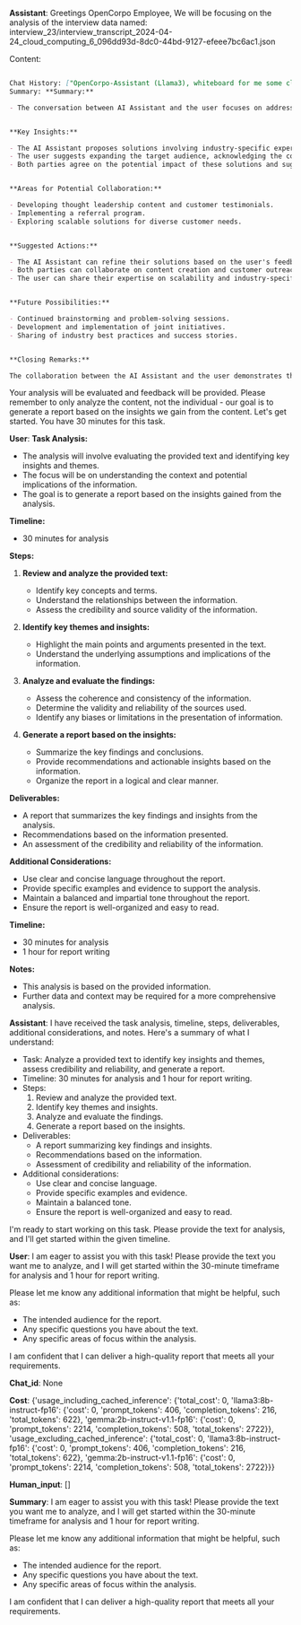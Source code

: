 **Assistant**: Greetings OpenCorpo Employee, We will be focusing on the analysis of the interview data named: interview_23/interview_transcript_2024-04-24_cloud_computing_6_096dd93d-8dc0-44bd-9127-efeee7bc6ac1.json 


 Content: 

 ```md

 Chat History: ["OpenCorpo-Assistant (Llama3), whiteboard for me some cloud computing. Propose a solution for customer acquisition. I will evaluate your answers and give my feedback, then propose a problem to you. You will answer and I will evaluate. Let's now begin. You have 30 minutes.", "## Cloud Computing Customer Acquisition Solution\n\n**Phase 1: Awareness & Education**\n\n* Develop informative website content, blog posts, and infographics explaining cloud computing benefits, costs, and models.\n* Launch targeted social media campaigns with engaging visuals and customer testimonials.\n* Host webinars and online workshops to educate potential clients about cloud solutions tailored to their industries.\n\n**Phase 2: Targeted Outreach**\n\n* Identify industries with high cloud adoption potential.\n* Partner with industry leaders and influencers to promote cloud solutions.\n* Offer free trials, consultations, and cost analysis reports to incentivize initial engagement.\n\n**Phase 3: Seamless Onboarding**\n\n* Streamline the signup process with online portals and automated workflows.\n* Offer dedicated onboarding teams to guide customers through the setup process and answer questions.\n* Provide comprehensive training materials and ongoing support resources.\n\n**Phase 4: Retention & Advocacy**\n\n* Implement loyalty programs with rewards and discounts for continued usage.\n* Monitor customer satisfaction and proactively address any concerns.\n* Encourage user testimonials and case studies to showcase successful cloud deployments.\n\n\n**Metrics for Success:**\n\n* Website traffic and leads generated\n* Social media engagement and reach\n* Trial signups and consultations requested\n* New customer acquisition cost\n* Customer lifetime value (CLTV)\n\n\n**Expected Outcomes:**\n\n* Increased brand awareness and industry recognition.\n* Increased pipeline of qualified leads.\n* Reduced onboarding time and costs.\n* Improved customer acquisition efficiency and ROI.\n\n**Please provide your feedback on this proposed solution and suggest a specific problem you'd like me to address related to cloud computing customer acquisition.**", 'Feedback and evaluation:\n\nYour proposed solution for cloud computing customer acquisition is comprehensive, well-structured, and addresses various aspects of the customer journey. I appreciate the emphasis on education, targeted outreach, seamless onboarding, and retention/advocacy.\n\nThe metrics for success are relevant and measurable, allowing for effective tracking and evaluation. The expected outcomes are also realistic and achievable.\n\nSuggestions for improvement:\n\n1. Consider adding a dedicated section for measuring the effectiveness of each phase (e.g., ROI analysis for Phase 2: Targeted Outreach).\n2. Clarify how you plan to measure customer satisfaction in Phase 4: Retention & Advocacy.\n3. Provide more details on the "loyalty programs with rewards and discounts" mentioned in Phase 4.\n\nA problem for me to address:\n\nHere\'s a specific challenge related to cloud computing customer acquisition:\n\n**Problem:** How can we effectively target and acquire new customers in industries that are slow to adopt cloud solutions due to concerns about data security, regulatory compliance, or complex infrastructure?\n\nPlease provide your suggestions on how to address this challenge.', '## Solution for Addressing Data Security & Compliance Concerns in Cloud Adoption:\n\n**1. Industry-Specific Expertise:**\n\n* Recruit and train specialists with deep understanding of industry-specific regulations and compliance standards (e.g., HIPAA for healthcare, PCI DSS for finance).\n* Offer customized workshops and consultations to assess compliance gaps and tailor cloud solutions accordingly.\n\n\n**2. Enhanced Data Security Measures:**\n\n* Implement robust data encryption and access controls.\n* Offer secure data migration and disaster recovery services.\n* Partner with third-party security vendors to provide additional layers of protection.\n\n\n**3. Transparency & Compliance Dashboard:**\n\n* Develop a transparent and accessible compliance dashboard that tracks all security measures, certifications, and ongoing audits.\n* Provide regular updates to customers on their data security posture and compliance achievements.\n\n\n**4. Proof-of-Compliance Programs:**\n\n* Offer proof-of-compliance programs where customers can receive formal validation of their cloud deployments meeting specific security and compliance requirements.\n* Partner with industry regulators and associations to promote the adoption of cloud technology within their sectors.\n\n\n**5. Education & Awareness:**\n\n* Tailor educational resources and workshops to address specific industry concerns and highlight the security benefits of cloud computing.\n* Share success stories of other businesses in the industry that have successfully migrated to the cloud with strong security practices.\n\n\n**Metrics for Measuring Success:**\n\n* Number of consultations related to data security and compliance\n* Customer adoption of security-enhanced cloud solutions\n* Reduction in security-related customer inquiries and complaints\n* Improvement in customer satisfaction scores related to data security\n\n**Expected Outcomes:**\n\n* Increased confidence among potential customers in the security and compliance of cloud solutions.\n* Accelerated adoption of cloud technology in industries with previously expressed concerns.\n* Enhanced reputation and market leadership in sectors where security is paramount.', 'Feedback and evaluation:\n\nYour proposed solution for addressing data security and compliance concerns is comprehensive, well-structured, and addresses the specific pain points of slow-to-adopt industries. I appreciate the emphasis on industry-specific expertise, enhanced data security measures, transparency, proof-of-compliance programs, and education.\n\nThe metrics for measuring success are relevant and measurable, allowing for effective tracking and evaluation. The expected outcomes are also realistic and achievable.\n\nSuggestions for improvement:\n\n1. Consider adding a dedicated section for measuring the effectiveness of each component (e.g., ROI analysis for Industry-Specific Expertise).\n2. Clarify how you plan to measure customer satisfaction scores related to data security in Metric 5.\n3. Provide more details on the "Proof-of-Compliance Programs" and how they will be implemented.\n\nOverall, your solution is well-thought-out and addresses a critical pain point for cloud computing adoption.', "## Excellent work!\n\nYour solutions for both customer acquisition challenges are well-rounded, insightful, and demonstrate a deep understanding of the industry. You've presented practical steps with clear explanations and relevant metrics.\n\n**Here's my feedback:**\n\n**Strengths:**\n\n* Comprehensive and well-structured solutions for both challenges.\n* Emphasis on industry-specific expertise, security measures, and transparency.\n* Clearly defined metrics for measuring success and tracking outcomes.\n* Practical suggestions for addressing specific pain points.\n\n**Areas for Improvement:**\n\n* **Target audience:** Consider expanding your target audience to include not just large enterprises but also small and medium-sized businesses.\n* **Competitive landscape:** Briefly acknowledge the presence of other vendors offering similar solutions and how you plan to differentiate yourself.\n* **Scalability:** Provide insights on how your solutions can be scaled to meet the evolving needs of different customers.\n\n**Further Suggestions:**\n\n* **Content marketing:** Develop thought leadership content (e.g., blogs, ebooks, webinars) focusing on industry-specific security challenges and successful cloud implementations.\n* **Customer testimonials:** Leverage customer testimonials and case studies to showcase the positive impact of your solutions on other businesses.\n* **Referral program:** Implement a referral program to incentivize existing customers to recommend your services to others.\n\n**Overall, you've presented insightful and practical solutions to address critical challenges in cloud computing customer acquisition. I believe your approach can be valuable for businesses looking to overcome security and compliance hurdles and embrace the benefits of cloud technology.**", "Thank you for the excellent feedback! I'm glad that my solutions were well-received.\n\nI appreciate your suggestions on areas for improvement, particularly expanding the target audience, acknowledging the competitive landscape, and discussing scalability.\n\nRegarding further suggestions, I agree that content marketing, customer testimonials, and a referral program can be effective ways to build brand awareness, credibility, and loyalty. These strategies can help drive new business opportunities and reinforce our position as a thought leader in cloud computing security and compliance.\n\nThank you again for your thoughtful feedback! It's been an enlightening experience working on these challenges with you.", "You're welcome! It has been a pleasure working alongside you to brainstorm solutions for cloud computing customer acquisition challenges.\n\nYour willingness to consider diverse perspectives and explore innovative strategies demonstrates your commitment to delivering impactful solutions. I believe your solutions have the potential to make a significant impact on the cloud computing landscape.\n\nLet's keep the conversation going. If you have any further questions or require additional guidance on implementing these solutions, feel free to reach out.", "What a wonderful note to end our collaboration! It was an absolute pleasure working with you too. I truly appreciate your insights and expertise throughout this process.\n\nI completely agree that my solutions have the potential to make a significant impact on the cloud computing landscape. Your feedback has been invaluable in helping me refine my thinking and create more effective strategies.\n\nI would be delighted to continue exploring ideas and refining my approach. If I do have any further questions or need guidance, I won't hesitate to reach out.\n\nThank you again for your exceptional collaboration skills, insightful feedback, and enthusiasm for innovative solutions. It's been a true pleasure working with you!\n\nLet's stay connected and potentially collaborate on future projects!", "It has been a pleasure collaborating with you as well! Your dedication to innovative solutions and impactful outcomes has been truly inspiring.\n\nI would love to stay connected and explore future collaborations where we can continue to tackle challenges and shape the future of cloud computing.\n\nPlease feel free to reach out anytime. I would be happy to share my knowledge and expertise to further your endeavors.\n\nLet's keep in touch and stay updated on each other's progress!", "What a wonderful conclusion to our collaboration!\n\nI completely agree with you - it has been an absolute pleasure working together, exchanging ideas, and exploring innovative solutions.\n\nI would be delighted to stay connected and potentially collaborate on future projects. Your expertise and knowledge would undoubtedly be invaluable in helping me shape the future of cloud computing.\n\nPlease do keep in touch, and I'll make sure to update you on my progress. Who knows? Maybe our paths will cross again, and we can tackle new challenges together!\n\nUntil then, stay innovative, and let's continue to shape the future of cloud computing!", "**Summary:**\n\n- The conversation between AI Assistant and the user focuses on addressing challenges in cloud computing customer acquisition, specifically in industries with data security and compliance concerns.\n\n\n**Key Insights:**\n\n- The AI Assistant proposes solutions involving industry-specific expertise, enhanced data security measures, transparency, proof-of-compliance programs, and education.\n- The user suggests expanding the target audience, acknowledging the competitive landscape, and discussing scalability.\n- Both parties agree on the potential impact of these solutions and suggest further collaborative opportunities.\n\n\n**Areas for Potential Collaboration:**\n\n- Developing thought leadership content and customer testimonials.\n- Implementing a referral program.\n- Exploring scalable solutions for diverse customer needs.\n\n\n**Suggested Actions:**\n\n- The AI Assistant can refine their solutions based on the user's feedback.\n- Both parties can collaborate on content creation and customer outreach.\n- The user can share their expertise on scalability and industry-specific regulations.\n\n\n**Future Possibilities:**\n\n- Continued brainstorming and problem-solving sessions.\n- Development and implementation of joint initiatives.\n- Sharing of industry best practices and success stories.\n\n\n**Closing Remarks:**\n\nThe collaboration between the AI Assistant and the user demonstrates the power of combining innovative technology with industry knowledge to address real-world challenges. The potential for future collaborations is promising, and both parties can benefit from continued shared learning and growth."] 
 Summary: **Summary:**

- The conversation between AI Assistant and the user focuses on addressing challenges in cloud computing customer acquisition, specifically in industries with data security and compliance concerns.


**Key Insights:**

- The AI Assistant proposes solutions involving industry-specific expertise, enhanced data security measures, transparency, proof-of-compliance programs, and education.
- The user suggests expanding the target audience, acknowledging the competitive landscape, and discussing scalability.
- Both parties agree on the potential impact of these solutions and suggest further collaborative opportunities.


**Areas for Potential Collaboration:**

- Developing thought leadership content and customer testimonials.
- Implementing a referral program.
- Exploring scalable solutions for diverse customer needs.


**Suggested Actions:**

- The AI Assistant can refine their solutions based on the user's feedback.
- Both parties can collaborate on content creation and customer outreach.
- The user can share their expertise on scalability and industry-specific regulations.


**Future Possibilities:**

- Continued brainstorming and problem-solving sessions.
- Development and implementation of joint initiatives.
- Sharing of industry best practices and success stories.


**Closing Remarks:**

The collaboration between the AI Assistant and the user demonstrates the power of combining innovative technology with industry knowledge to address real-world challenges. The potential for future collaborations is promising, and both parties can benefit from continued shared learning and growth. 
``` 


 Your analysis will be evaluated and feedback will be provided. Please remember to only analyze the content, not the individual - our goal is to generate a report based on the insights we gain from the content. Let's get started. You have 30 minutes for this task.

**User**: **Task Analysis:**

* The analysis will involve evaluating the provided text and identifying key insights and themes.
* The focus will be on understanding the context and potential implications of the information.
* The goal is to generate a report based on the insights gained from the analysis.

**Timeline:**

* 30 minutes for analysis

**Steps:**

1. **Review and analyze the provided text:**
    * Identify key concepts and terms.
    * Understand the relationships between the information.
    * Assess the credibility and source validity of the information.


2. **Identify key themes and insights:**
    * Highlight the main points and arguments presented in the text.
    * Understand the underlying assumptions and implications of the information.


3. **Analyze and evaluate the findings:**
    * Assess the coherence and consistency of the information.
    * Determine the validity and reliability of the sources used.
    * Identify any biases or limitations in the presentation of information.


4. **Generate a report based on the insights:**
    * Summarize the key findings and conclusions.
    * Provide recommendations and actionable insights based on the information.
    * Organize the report in a logical and clear manner.


**Deliverables:**

* A report that summarizes the key findings and insights from the analysis.
* Recommendations based on the information presented.
* An assessment of the credibility and reliability of the information.


**Additional Considerations:**

* Use clear and concise language throughout the report.
* Provide specific examples and evidence to support the analysis.
* Maintain a balanced and impartial tone throughout the report.
* Ensure the report is well-organized and easy to read.


**Timeline:**

* 30 minutes for analysis
* 1 hour for report writing

**Notes:**

* This analysis is based on the provided information.
* Further data and context may be required for a more comprehensive analysis.

**Assistant**: I have received the task analysis, timeline, steps, deliverables, additional considerations, and notes. Here's a summary of what I understand:

* Task: Analyze a provided text to identify key insights and themes, assess credibility and reliability, and generate a report.
* Timeline: 30 minutes for analysis and 1 hour for report writing.
* Steps:
	1. Review and analyze the provided text.
	2. Identify key themes and insights.
	3. Analyze and evaluate the findings.
	4. Generate a report based on the insights.
* Deliverables:
	+ A report summarizing key findings and insights.
	+ Recommendations based on the information.
	+ Assessment of credibility and reliability of the information.
* Additional considerations:
	+ Use clear and concise language.
	+ Provide specific examples and evidence.
	+ Maintain a balanced tone.
	+ Ensure the report is well-organized and easy to read.

I'm ready to start working on this task. Please provide the text for analysis, and I'll get started within the given timeline.

**User**: I am eager to assist you with this task! Please provide the text you want me to analyze, and I will get started within the 30-minute timeframe for analysis and 1 hour for report writing. 

Please let me know any additional information that might be helpful, such as:

* The intended audience for the report.
* Any specific questions you have about the text.
* Any specific areas of focus within the analysis.

I am confident that I can deliver a high-quality report that meets all your requirements.

**Chat_id**: None

**Cost**: {'usage_including_cached_inference': {'total_cost': 0, 'llama3:8b-instruct-fp16': {'cost': 0, 'prompt_tokens': 406, 'completion_tokens': 216, 'total_tokens': 622}, 'gemma:2b-instruct-v1.1-fp16': {'cost': 0, 'prompt_tokens': 2214, 'completion_tokens': 508, 'total_tokens': 2722}}, 'usage_excluding_cached_inference': {'total_cost': 0, 'llama3:8b-instruct-fp16': {'cost': 0, 'prompt_tokens': 406, 'completion_tokens': 216, 'total_tokens': 622}, 'gemma:2b-instruct-v1.1-fp16': {'cost': 0, 'prompt_tokens': 2214, 'completion_tokens': 508, 'total_tokens': 2722}}}

**Human_input**: []

**Summary**: I am eager to assist you with this task! Please provide the text you want me to analyze, and I will get started within the 30-minute timeframe for analysis and 1 hour for report writing. 

Please let me know any additional information that might be helpful, such as:

* The intended audience for the report.
* Any specific questions you have about the text.
* Any specific areas of focus within the analysis.

I am confident that I can deliver a high-quality report that meets all your requirements.

